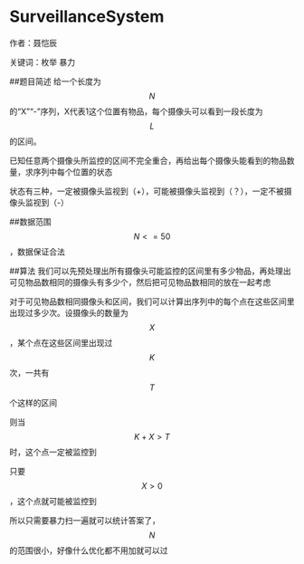 # SurveillanceSystem
作者：聂恺辰

关键词：枚举 暴力

##题目简述
给一个长度为$$N$$的“X”“-”序列，X代表1这个位置有物品，每个摄像头可以看到一段长度为$$L$$的区间。

已知任意两个摄像头所监控的区间不完全重合，再给出每个摄像头能看到的物品数量，求序列中每个位置的状态

状态有三种，一定被摄像头监视到（+），可能被摄像头监视到（？），一定不被摄像头监视到（-）

##数据范围
$$N<=50$$，数据保证合法

##算法
我们可以先预处理出所有摄像头可能监控的区间里有多少物品，再处理出可见物品数相同的摄像头有多少个，然后把可见物品数相同的放在一起考虑

对于可见物品数相同摄像头和区间，我们可以计算出序列中的每个点在这些区间里出现过多少次。设摄像头的数量为$$X$$，某个点在这些区间里出现过$$K$$次，一共有$$T$$个这样的区间

则当$$K+X>T$$时，这个点一定被监控到

只要$$X>0$$，这个点就可能被监控到

所以只需要暴力扫一遍就可以统计答案了，$$N$$的范围很小，好像什么优化都不用加就可以过
